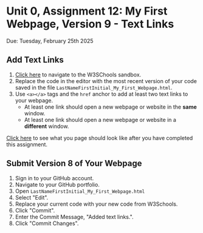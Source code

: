 # Unit 0, Assignment 12: My First Webpage, Version 9 - Text Links
Due: Tuesday, February 25th 2025

## Add Text Links

1. [Click here](https://www.w3schools.com/html/tryit.asp?filename=tryhtml_intro) to navigate to the W3SChools sandbox.
2. Replace the code in the editor with the most recent version of your code saved in the file `LastNameFirstInitial_My_First_Webpage.html`.
3. Use `<a></a>` tags and the `href` anchor to add at least two text links to your webpage.
    * At least one link should open a new webpage or website in the **same** window.
    * At least one link should open a new webpage or website in a **different** window.

[Click here](https://mrjswotinsky.github.io/HTML_v9_sample.html) to see what you page should look like after you have completed this assignment.

## Submit Version 8 of Your Webpage

1. Sign in to your GitHub account.
2. Navigate to your GitHub portfolio.
3. Open `LastNameFirstInitial_My_First_Webpage.html`
4. Select "Edit".
5. Replace your current code with your new code from W3Schools.
6. Click "Commit".
7. Enter the Commit Message, "Added text links.".
8. Click "Commit Changes".
